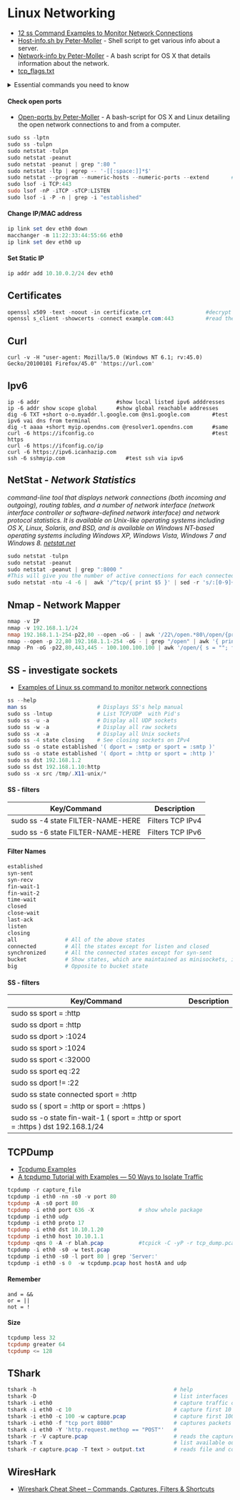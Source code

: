 
# Linux Networking
- [12 ss Command Examples to Monitor Network Connections](https://www.tecmint.com/ss-command-examples-in-linux/)
- [Host-info.sh by Peter-Moller](https://github.com/Peter-Moller/host-info) - Shell script to get various info about a server.
- [Network-info by Peter-Moller](https://github.com/Peter-Moller/network-info) - A bash script for OS X that details information about the network.
- [tcp_flags.txt](https://gist.github.com/tuxfight3r/9ac030cb0d707bb446c7)

<details> <summary> Essential commands you need to know </summary><br>
````powershell
arp
curl ifconfig.me            # check your public ip
curl ip.me                  # check your public ip
ip a l                      # show ip config
ip addr OR ip addr show     # show ip config
ifconfig                    # show ip config
ifconfig wlan0 promisc       #enable promiscuous mode on wlan0
iwconfig
netstat
ping
route
ethtool -s eth0 speed 1000 duplex full autoneg on   # sets 1 Gbit network speed specifically on eth0
````
<br><br></details>


#### Check open ports
- [Open-ports by Peter-Moller](https://github.com/Peter-Moller/open-ports) - A bash-script for OS X and Linux detailing the open network connections to and from a computer.
````powershell
sudo ss -lptn
sudo ss -tulpn
sudo netstat -tulpn
sudo netstat -peanut
sudo netstat -peanut | grep ":80 "
sudo netstat -ltp | egrep -- '-[[:space:]]*$'
sudo netstat --program --numeric-hosts --numeric-ports --extend       # find -inum 152555007
sudo lsof -i TCP:443
sudo lsof -nP -iTCP -sTCP:LISTEN
sudo lsof -i -P -n | grep -i "established"
````

#### Change IP/MAC address
````powershell
ip link set dev eth0 down
macchanger -m 11:22:33:44:55:66 eth0
ip link set dev eth0 up
````
#### Set Static IP
````powershell
ip addr add 10.10.0.2/24 dev eth0
````

## Certificates
````powershell
openssl x509 -text -noout -in certificate.crt                 #decrypt cert to a more readable form
openssl s_client -showcerts -connect example.com:443          #read the SSL Certificate information from a remote server
````

## Curl
````
curl -v -H "user-agent: Mozilla/5.0 (Windows NT 6.1; rv:45.0) Gecko/20100101 Firefox/45.0" 'https://url.com'
````

## Ipv6
````
ip -6 addr                        #show local listed ipv6 adddresses
ip -6 addr show scope global      #show global reachable addresses
dig -6 TXT +short o-o.myaddr.l.google.com @ns1.google.com       #test ipv6 vai dns from terminal
dig -t aaaa +short myip.opendns.com @resolver1.opendns.com      #same
curl -6 https://ifconfig.co                                     #test https
curl -6 https://ifconfig.co/ip
curl -6 https://ipv6.icanhazip.com
ssh -6 sshmyip.com                   #test ssh via ipv6
````

## NetStat - _Network Statistics_
_command-line tool that displays network connections (both incoming and outgoing), routing tables, and a number of network interface (network interface controller or software-defined network interface) and network protocol statistics. It is available on Unix-like operating systems including OS X, Linux, Solaris, and BSD, and is available on Windows NT-based operating systems including Windows XP, Windows Vista, Windows 7 and Windows 8. [netstat.net](http://netstat.net/)_
````powershell
sudo netstat -tulpn
sudo netstat -peanut
sudo netstat -peanut | grep ":8000 "
#This will give you the number of active connections for each connected IP
sudo netstat -ntu -4 -6 |  awk '/^tcp/{ print $5 }' | sed -r 's/:[0-9]+$//' |  sort | uniq -c | sort -n
````

## Nmap - Network Mapper
````powershell
nmap -v IP
nmap -v 192.168.1.1/24
nmap 192.168.1.1-254-p22,80 --open -oG - | awk '/22\/open.*80\/open/{print $2}'
nmap --open -p 22,80 192.168.1.1-254 -oG - | grep "/open" | awk '{ print $2 }'
nmap -Pn -oG -p22,80,443,445 - 100.100.100.100 | awk '/open/{ s = ""; for (i = 5; i <= NF-4; i++) s = s substr($i,1,length($i)-4) "\n"; print $2 " " $3 "\n" s}'
````

## SS - investigate sockets
- [Examples of Linux ss command to monitor network connections](https://www.binarytides.com/linux-ss-command/)
````powershell
ss --help
man ss                      # Displays SS's help manual
sudo ss -lntup              # List TCP/UDP  with Pid's
sudo ss -u -a               # Display all UDP sockets
sudo ss -w -a               # Display all raw sockets
sudo ss -x -a               # Display all Unix sockets
sudo ss -4 state closing    # See closing sockets on IPv4
sudo ss -o state established '( dport = :smtp or sport = :smtp )'       # Display all established SMTP connections
sudo ss -o state established '( dport = :http or sport = :http )'       # Display all established HTTP connections
sudo ss dst 192.168.1.2                                                 # Show all ports connected from remote IP 192.168.1.2
sudo ss dst 192.168.1.10:http                                           # Find connections made by remote IP 192.168.1.10:http to our server
sudo ss -x src /tmp/.X11-unix/*                                         # Find all local processor connected to X Server
````

#### SS - filters
| Key/Command | Description |
| ----------- | ----------- |
| sudo ss -4 state FILTER-NAME-HERE | Filters TCP IPv4 |
| sudo ss -6 state FILTER-NAME-HERE | Filters TCP IPv6 |
#### Filter Names
````powershell
established
syn-sent
syn-recv
fin-wait-1
fin-wait-2
time-wait
closed
close-wait
last-ack
listen
closing
all               # All of the above states
connected         # All the states except for listen and closed
synchronized      # All the connected states except for syn-sent
bucket            # Show states, which are maintained as minisockets, i.e. time-wait and syn-recv
big               # Opposite to bucket state
````

#### SS - filters
| Key/Command | Description |
| ----------- | ----------- |
| sudo ss  sport = :http |
| sudo ss  dport = :http |
| sudo ss  dport \> :1024 |
| sudo ss  sport \> :1024 |
| sudo ss sport \< :32000 |
| sudo ss  sport eq :22 |
| sudo ss  dport != :22 |
| sudo ss  state connected sport = :http |
| sudo ss \( sport = :http or sport = :https \) |
| sudo ss -o state fin-wait-1 \( sport = :http or sport = :https \) dst 192.168.1/24 |


## TCPDump
- [Tcpdump Examples](https://hackertarget.com/tcpdump-examples)
- [A tcpdump Tutorial with Examples — 50 Ways to Isolate Traffic](https://danielmiessler.com/study/tcpdump/)
````powershell
tcpdump -r capture_file
tcpdump -i eth0 -nn -s0 -v port 80
tcpdump -A -s0 port 80
tcpdump -i eth0 port 636 -X              # show whole package
tcpdump -i eth0 udp
tcpdump -i eth0 proto 17
tcpdump -i eth0 dst 10.10.1.20
tcpdump -i eth0 host 10.10.1.1
tcpdump -qns 0 -A -r blah.pcap           #tcpick -C -yP -r tcp_dump.pcap
tcpdump -i eth0 -s0 -w test.pcap
tcpdump -i eth0 -s0 -l port 80 | grep 'Server:'
tcpdump -i eth0 -s 0  -w tcpdump.pcap host hostA and udp
````
#### Remember
````
and = &&
or = ||
not = !
````
#### Size
````powershell
tcpdump less 32
tcpdump greater 64
tcpdump <= 128
````
## TShark
````powershell
tshark -h                                           # help
tshark -D                                           # list interfaces
tshark -i eth0                                      # capture traffic on interface 'eth0'
tshark -i eth0 -c 10                                # capture first 10 packets
tshark -i eth0 -c 100 -w capture.pcap               # capture first 100 packets and write them to a file
tshark -i eth0 -f "tcp port 8080"                   # captures packets going to tcp port 8080
tshark -i eth0 -Y 'http.request.methop == "POST"'   #
tshark -r -V capture.pcap                           # reads the capture file with verbose output
tshark -T x                                         # list available output formats. This can be: pdml, ps, psml, json, jsonraw, ek, text, tabs
tshark -r capture.pcap -T text > output.txt         # reads file and converts it to text.
````
## WiresHark
- [Wireshark Cheat Sheet – Commands, Captures, Filters & Shortcuts](https://www.comparitech.com/net-admin/wireshark-cheat-sheet/)
